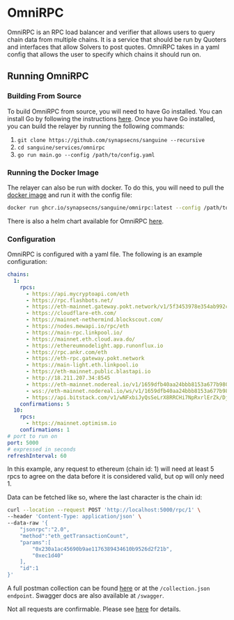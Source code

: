 # OmniRPC

OmniRPC is an RPC load balancer and verifier that allows users to query chain data from multiple chains. It is a service that should be run by Quoters and interfaces that allow Solvers to post quotes. OmniRPC takes in a yaml config that allows the user to specify which chains it should run on.

## Running OmniRPC

### Building From Source

To build OmniRPC from source, you will need to have Go installed. You can install Go by following the instructions [here](https://golang.org/doc/install). Once you have Go installed, you can build the relayer by running the following commands:

1. `git clone https://github.com/synapsecns/sanguine --recursive`
2. `cd sanguine/services/omnirpc`
3. `go run main.go --config /path/to/config.yaml`

### Running the Docker Image

The relayer can also be run with docker. To do this, you will need to pull the [docker image](https://github.com/synapsecns/sanguine/pkgs/container/sanguine%2Frfq-relayer) and run it with the config file:

```bash
docker run ghcr.io/synapsecns/sanguine/omnirpc:latest --config /path/to/config
```

There is also a helm chart available for OmniRPC [here](https://artifacthub.io/packages/helm/synapse/omnirpc).

### Configuration

OmniRPC is configured with a yaml file. The following is an example configuration:

```yaml
chains:
  1:
    rpcs:
      - https://api.mycryptoapi.com/eth
      - https://rpc.flashbots.net/
      - https://eth-mainnet.gateway.pokt.network/v1/5f3453978e354ab992c4da79
      - https://cloudflare-eth.com/
      - https://mainnet-nethermind.blockscout.com/
      - https://nodes.mewapi.io/rpc/eth
      - https://main-rpc.linkpool.io/
      - https://mainnet.eth.cloud.ava.do/
      - https://ethereumnodelight.app.runonflux.io
      - https://rpc.ankr.com/eth
      - https://eth-rpc.gateway.pokt.network
      - https://main-light.eth.linkpool.io
      - https://eth-mainnet.public.blastapi.io
      - http://18.211.207.34:8545
      - https://eth-mainnet.nodereal.io/v1/1659dfb40aa24bbb8153a677b98064d7
      - wss://eth-mainnet.nodereal.io/ws/v1/1659dfb40aa24bbb8153a677b98064d7
      - https://api.bitstack.com/v1/wNFxbiJyQsSeLrX8RRCHi7NpRxrlErZk/DjShIqLishPCTB9HiMkPHXjUM9CNM9Na/ETH/mainnet
    confirmations: 5
  10:
    rpcs:
      - https://mainnet.optimism.io
    confirmations: 1
# port to run on
port: 5000
# expressed in seconds
refreshInterval: 60
```

In this example, any request to ethereum (chain id: 1) will need at least 5 rpcs to agree on the data before it is considered valid, but op will only need 1.

Data can be fetched like so, where the last character is the chain id:

```bash
curl --location --request POST 'http://localhost:5000/rpc/1' \
--header 'Content-Type: application/json' \
--data-raw '{
	"jsonrpc":"2.0",
	"method":"eth_getTransactionCount",
	"params":[
		"0x230a1ac45690b9ae1176389434610b9526d2f21b",
		"0xec1d40"
	],
	"id":1
}'
```

A full postman collection can be found [here](https://github.com/synapsecns/sanguine/blob/master/services/omnirpc/swagger/collection.json) or at the `/collection.json endpoint`. Swagger docs are also available at `/swagger`.

Not all requests are confirmable. Please see [here](https://pkg.go.dev/github.com/synapsecns/sanguine/services/omnirpc#section-readme) for details.
